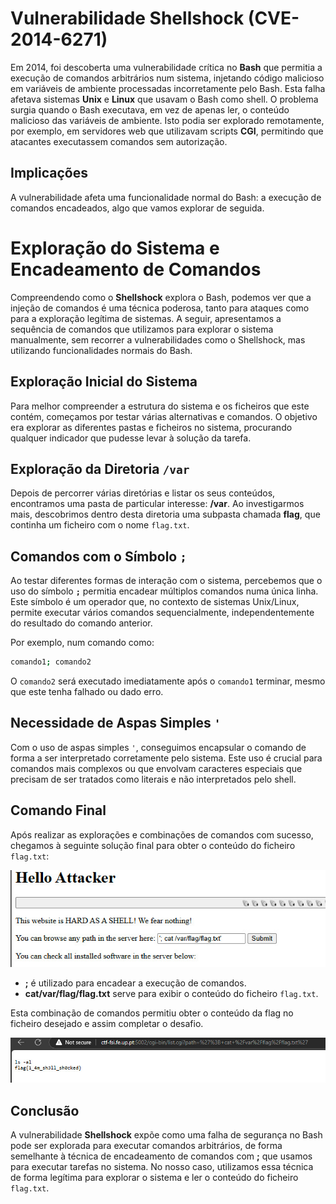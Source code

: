# Vulnerabilidade Shellshock (CVE-2014-6271)

Em 2014, foi descoberta uma vulnerabilidade crítica no **Bash** que permitia a execução de comandos arbitrários num sistema, injetando código malicioso em variáveis de ambiente processadas incorretamente pelo Bash. Esta falha afetava sistemas **Unix** e **Linux** que usavam o Bash como shell. O problema surgia quando o Bash executava, em vez de apenas ler, o conteúdo malicioso das variáveis de ambiente. Isto podia ser explorado remotamente, por exemplo, em servidores web que utilizavam scripts **CGI**, permitindo que atacantes executassem comandos sem autorização.

## Implicações

A vulnerabilidade afeta uma funcionalidade normal do Bash: a execução de comandos encadeados, algo que vamos explorar de seguida.



# Exploração do Sistema e Encadeamento de Comandos

Compreendendo como o **Shellshock** explora o Bash, podemos ver que a injeção de comandos é uma técnica poderosa, tanto para ataques como para a exploração legítima de sistemas. A seguir, apresentamos a sequência de comandos que utilizamos para explorar o sistema manualmente, sem recorrer a vulnerabilidades como o Shellshock, mas utilizando funcionalidades normais do Bash.



## Exploração Inicial do Sistema

Para melhor compreender a estrutura do sistema e os ficheiros que este contém, começamos por testar várias alternativas e comandos. O objetivo era explorar as diferentes pastas e ficheiros no sistema, procurando qualquer indicador que pudesse levar à solução da tarefa.



## Exploração da Diretoria `/var`

Depois de percorrer várias diretórias e listar os seus conteúdos, encontramos uma pasta de particular interesse: **/var**. Ao investigarmos mais, descobrimos dentro desta diretoria uma subpasta chamada **flag**, que continha um ficheiro com o nome `flag.txt`.



## Comandos com o Símbolo `;`

Ao testar diferentes formas de interação com o sistema, percebemos que o uso do símbolo **`;`** permitia encadear múltiplos comandos numa única linha. Este símbolo é um operador que, no contexto de sistemas Unix/Linux, permite executar vários comandos sequencialmente, independentemente do resultado do comando anterior.

Por exemplo, num comando como:

```bash
comando1; comando2

```

O `comando2` será executado imediatamente após o `comando1` terminar, mesmo que este tenha falhado ou dado erro.


## Necessidade de Aspas Simples `'`

Com o uso de aspas simples `'`, conseguimos encapsular o comando de forma a ser interpretado corretamente pelo sistema. Este uso é crucial para comandos mais complexos ou que envolvam caracteres especiais que precisam de ser tratados como literais e não interpretados pelo shell.



## Comando Final

Após realizar as explorações e combinações de comandos com sucesso, chegamos à seguinte solução final para obter o conteúdo do ficheiro `flag.txt`:


![exploit](docs/images/exploit.jpeg)

- **;** é utilizado para encadear a execução de comandos.
- **cat/var/flag/flag.txt** serve para exibir o conteúdo do ficheiro `flag.txt`.

Esta combinação de comandos permitiu obter o conteúdo da flag no ficheiro desejado e assim completar o desafio.

![exploit](docs/images/flag.jpeg)

## Conclusão

A vulnerabilidade **Shellshock** expõe como uma falha de segurança no Bash pode ser explorada para executar comandos arbitrários, de forma semelhante à técnica de encadeamento de comandos com **;** que usamos para executar tarefas no sistema. No nosso caso, utilizamos essa técnica de forma legítima para explorar o sistema e ler o conteúdo do ficheiro `flag.txt`.
